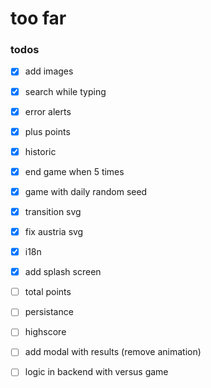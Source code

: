 # too far

### todos

- [x] add images
- [x] search while typing
- [x] error alerts
- [x] plus points
- [x] historic
- [x] end game when 5 times
- [x] game with daily random seed
- [x] transition svg
- [x] fix austria svg
- [x] i18n
- [x] add splash screen

- [ ] total points
- [ ] persistance
- [ ] highscore
- [ ] add modal with results (remove animation)
- [ ] logic in backend with versus game
